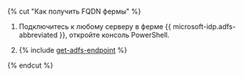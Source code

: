{% cut "Как получить FQDN фермы" %}

1. Подключитесь к любому серверу в ферме {{ microsoft-idp.adfs-abbreviated }}, откройте консоль PowerShell.

1. {% include [get-adfs-endpoint](./get-adfs-endpoint.md) %}

{% endcut %}
